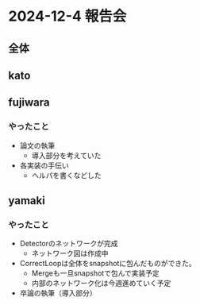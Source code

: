 # 2024-12-4 報告会

## 全体

## kato

## fujiwara

### やったこと

- 論文の執筆
  - 導入部分を考えていた
- 各実装の手伝い
  - ヘルパを書くなどした

## yamaki

### やったこと
- Detectorのネットワークが完成
    - ネットワーク図は作成中
- CorrectLoopは全体をsnapshotに包んだものができた。
    - Mergeも一旦snapshotで包んで実装予定
    - 内部のネットワーク化は今週進めていく予定
- 卒論の執筆（導入部分）
